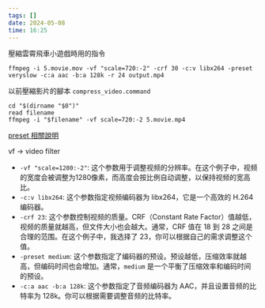 ```yaml
---
tags: []
date: 2024-05-08
time: 16:25
---
```

壓縮雲霄飛車小遊戲時用的指令
```shell
ffmpeg -i 5.movie.mov -vf "scale=720:-2" -crf 30 -c:v libx264 -preset veryslow -c:a aac -b:a 128k -r 24 output.mp4
```

以前壓縮影片的腳本  `compress_video.command`
```shell
cd "$(dirname "$0")"
read filename
ffmpeg -i "$filename" -vf scale=720:-2 5.movie.mp4
```

[preset 相關說明](https://magiclen.org/x264-preset/)

vf -> video filter

- `-vf "scale=1280:-2"`: 这个参数用于调整视频的分辨率。在这个例子中，视频的宽度会被调整为1280像素，而高度会按比例自动调整，以保持视频的宽高比。
- `-c:v libx264`: 这个参数指定视频编码器为 libx264，它是一个高效的 H.264 编码器。
- `-crf 23`: 这个参数控制视频的质量。CRF（Constant Rate Factor）值越低，视频的质量就越高，但文件大小也会越大。通常，CRF 值在 18 到 28 之间是合理的范围。在这个例子中，我选择了 23，你可以根据自己的需求调整这个值。
- `-preset medium`: 这个参数指定了编码器的预设。预设越低，压缩效率就越高，但编码时间也会增加。通常，`medium` 是一个平衡了压缩效率和编码时间的预设。
- `-c:a aac -b:a 128k`: 这个参数指定了音频编码器为 AAC，并且设置音频的比特率为 128k。你可以根据需要调整音频的比特率。